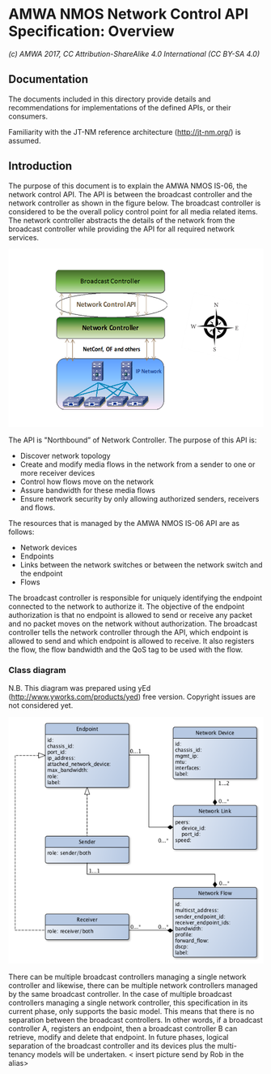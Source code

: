 # AMWA NMOS Network Control API Specification: Overview

_(c) AMWA 2017, CC Attribution-ShareAlike 4.0 International (CC BY-SA 4.0)_

## Documentation

The documents included in this directory provide details and recommendations for implementations of the defined APIs, or their consumers.

Familiarity with the JT-NM reference architecture (http://jt-nm.org/) is assumed.

## Introduction

The purpose of this document is to explain the AMWA NMOS IS-06, the network control API. The API is between the broadcast controller and the network controller as shown in the figure below.  The broadcast controller is considered to be the overall policy control point for all media related items. The network controller abstracts the details of the network from the broadcast controller while providing the API for all required network services. 

![Class Diagram](images/BC-NC.png)

The API is "Northbound” of Network Controller. The purpose of this API is:
* Discover network topology
* Create and modify media flows in the network from a sender to one or more receiver devices
* Control how flows move on the network
* Assure bandwidth for these media flows
* Ensure network security by only allowing authorized senders, receivers and flows.

The resources that is managed by the AMWA NMOS IS-06 API are as follows:
- Network devices
- Endpoints
- Links between the network switches or between the network switch and the endpoint
- Flows

 The broadcast controller is responsible for uniquely identifying the endpoint connected to the network to authorize it. The objective of the endpoint authorization is that no endpoint is allowed to send or receive any packet and no packet moves on the network without authorization. The broadcast controller tells the network controller through the API, which endpoint is allowed to send and which endpoint is allowed to receive. It also registers the flow, the flow bandwidth and the QoS tag to be used with the flow. 

### Class diagram

N.B. This diagram was prepared using yEd (http://www.yworks.com/products/yed) free version. Copyright issues are not considered yet.
 
![Class Diagram](images/class-diagram.png)

There can be multiple broadcast controllers managing a single network controller and likewise, there can be multiple network controllers managed by the same broadcast controller.  In the case of multiple broadcast controllers managing a single network controller,  this specification in its current phase, only supports the basic model. This means that there is no separation between the broadcast controllers. In other words, if a broadcast controller A, registers an endpoint, then a broadcast controller B can retrieve, modify and delete that endpoint. In future phases, logical separation of the broadcast controller and its devices plus the multi-tenancy models will be undertaken. 
< insert picture send by Rob in the alias>
